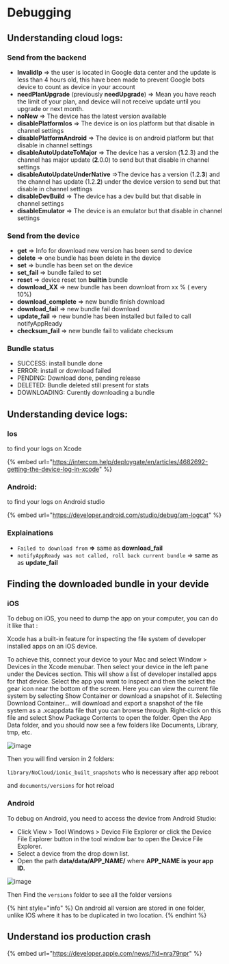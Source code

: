 # Debugging

## Understanding cloud logs:

### Send from the backend

* **InvalidIp** => the user is located in Google data center and the update is less than 4 hours old, this have been made to prevent Google bots device to count as device in your account
* **needPlanUpgrade** (previously **needUpgrade**) => Mean you have reach the limit of your plan, and device will not receive update until you upgrade or next month.
* **noNew** => The device has the latest version available
* **disablePlatformIos** => The device is on ios platform but that disable in channel settings
* **disablePlatformAndroid** => The device is on android platform but that disable in channel settings
* **disableAutoUpdateToMajor** => The device has a version (**1**.2.3) and the channel has major update (**2**.0.0) to send but that disable in channel settings
* **disableAutoUpdateUnderNative** =>The device has a version (1.2.**3**) and the channel has  update (1.2.**2**) under the device version to send but that disable in channel settings
* **disableDevBuild** => The device has a dev build but that disable in channel settings
* **disableEmulator** => The device is an emulator but that disable in channel settings

### Send from the device

* **get** => Info for download new version has been send to device
* **delete** => one bundle has been delete in the device
* **set** => bundle has been set on the device
* **set\_fail** => bundle failed to set&#x20;
* **reset** => device reset ton **builtin** bundle
* **download\_XX** => new bundle has been downloat from xx % ( every 10%)
* **download\_complete** => new bundle finish download
* **download\_fail** => new bundle fail download
* **update\_fail** => new bundle has been installed but failed to call notifyAppReady
* **checksum\_fail** => new bundle fail to validate checksum

### Bundle status

* SUCCESS: install bundle done
* ERROR: install or download failed
* PENDING: Download done, pending release
* DELETED: Bundle deleted still present for stats
* DOWNLOADING: Curently downloading a bundle



## Understanding device logs:

### Ios

to find your logs on Xcode&#x20;

{% embed url="https://intercom.help/deploygate/en/articles/4682692-getting-the-device-log-in-xcode" %}

### Android:

to find your logs on Android studio

{% embed url="https://developer.android.com/studio/debug/am-logcat" %}

### Explainations

* `Failed to download from` **=>** same as **download\_fail**
* `notifyAppReady was not called, roll back current bundle` => same as as **update\_fail**

## Finding the downloaded bundle in your devide

### iOS

To debug on iOS, you need to dump the app on your computer, you can do it like that :

Xcode has a built-in feature for inspecting the file system of developer installed apps on an iOS device.

To achieve this, connect your device to your Mac and select Window > Devices in the Xcode menubar. Then select your device in the left pane under the Devices section. This will show a list of developer installed apps for that device. Select the app you want to inspect and then the select the gear icon near the bottom of the screen. Here you can view the current file system by selecting Show Container or download a snapshot of it. Selecting Download Container... will download and export a snapshot of the file system as a .xcappdata file that you can browse through. Right-click on this file and select Show Package Contents to open the folder. Open the App Data folder, and you should now see a few folders like Documents, Library, tmp, etc.

![image](https://user-images.githubusercontent.com/4084527/166708589-8d500351-e140-41c3-bea2-a037fe35243e.png)

Then you will find version in 2 folders:

`library/NoCloud/ionic_built_snapshots` who is necessary after app reboot

and `documents/versions` for hot reload

### Android

To debug on Android, you need to access the device from Android Studio:

* Click View > Tool Windows > Device File Explorer or click the Device File Explorer button in the tool window bar to open the Device File Explorer.&#x20;
* Select a device from the drop down list.
* Open the path **data/data/APP\_NAME/** where **APP\_NAME is your app ID.**

![image](https://user-images.githubusercontent.com/4084527/166708728-8f96fc73-5d90-426f-8d27-301697347a5f.png)

Then Find the `versions` folder to see all the folder versions

{% hint style="info" %}
On android all version are stored in one folder, unlike IOS where it has to be duplicated in two location.
{% endhint %}



## Understand ios production crash

{% embed url="https://developer.apple.com/news/?id=nra79npr" %}
